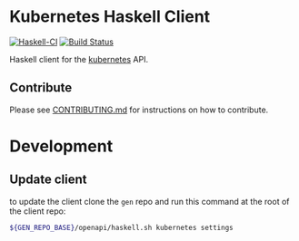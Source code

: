 # Kubernetes Haskell Client

[![Haskell-CI](https://github.com/kubernetes-client/haskell/actions/workflows/haskell-ci.yml/badge.svg)](https://github.com/kubernetes-client/haskell/actions/workflows/haskell-ci.yml)
[![Build Status](https://travis-ci.org/kubernetes-client/haskell.svg?branch=master)](https://travis-ci.org/kubernetes-client/haskell)

Haskell client for the [kubernetes](http://kubernetes.io/) API.

## Contribute

Please see [CONTRIBUTING.md](CONTRIBUTING.md) for instructions on how to contribute.

# Development

## Update client

to update the client clone the `gen` repo and run this command at the root of the client repo:

```bash
${GEN_REPO_BASE}/openapi/haskell.sh kubernetes settings
```

